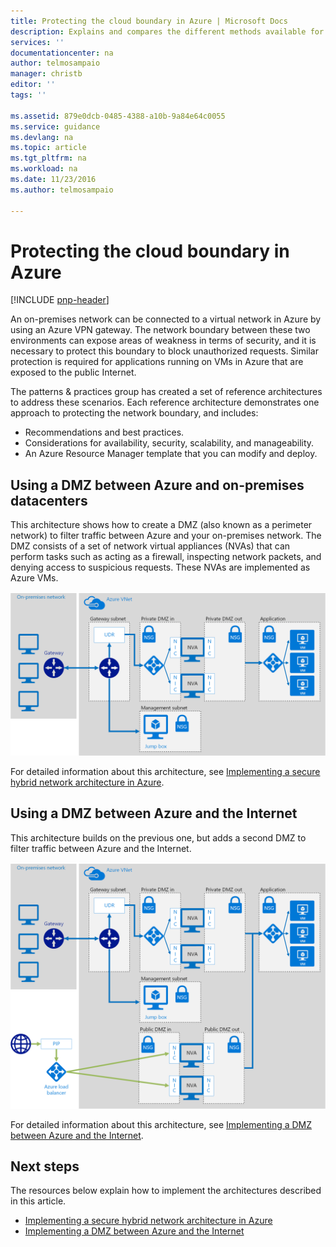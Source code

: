 ```yaml
---
title: Protecting the cloud boundary in Azure | Microsoft Docs
description: Explains and compares the different methods available for protecting applications and components running in Azure as part of a hybrid system from unauthorized intrusion.
services: ''
documentationcenter: na
author: telmosampaio
manager: christb
editor: ''
tags: ''

ms.assetid: 879e0dcb-0485-4388-a10b-9a84e64c0055
ms.service: guidance
ms.devlang: na
ms.topic: article
ms.tgt_pltfrm: na
ms.workload: na
ms.date: 11/23/2016
ms.author: telmosampaio

---
```

# Protecting the cloud boundary in Azure

[!INCLUDE [pnp-header](../../includes/guidance-pnp-header-include.md)]

An on-premises network can be connected to a virtual network in Azure by using an Azure VPN gateway. The network boundary between these two environments can expose areas of weakness in terms of security, and it is necessary to protect this boundary to block unauthorized requests. Similar protection is required for applications running on VMs in Azure that are exposed to the public Internet.

The patterns & practices group has created a set of reference architectures to address these scenarios. Each reference architecture demonstrates one approach to protecting the network boundary, and includes:

* Recommendations and best practices.
* Considerations for availability, security, scalability, and manageability.
* An Azure Resource Manager template that you can modify and deploy. 

## Using a DMZ between Azure and on-premises datacenters

This architecture shows how to create a DMZ (also known as a perimeter network) to filter traffic between Azure and your on-premises network. The DMZ consists of a set of network virtual appliances (NVAs) that can perform tasks such as acting as a firewall, inspecting network packets, and denying access to suspicious requests. These NVAs are implemented as Azure VMs.  

[![0]][0]

For detailed information about this architecture, see [Implementing a secure hybrid network architecture in Azure][secure-hybrid-network-architecture].

## Using a DMZ between Azure and the Internet

This architecture builds on the previous one, but adds a second DMZ to filter traffic between Azure and the Internet.

[![1]][1]


For detailed information about this architecture, see  [Implementing a DMZ between Azure and the Internet][dmz-azure-internet].

## Next steps
The resources below explain how to implement the architectures described in this article.

* [Implementing a secure hybrid network architecture in Azure][secure-hybrid-network-architecture]
* [Implementing a DMZ between Azure and the Internet][dmz-azure-internet]

<!-- Links -->
[0]: ./media/security/figure1.png "Secure hybrid network architecture with on-premises access"
[1]: ./media/security/figure2.png "Secure hybrid network architecture with Internet access"
[secure-hybrid-network-architecture]: ./guidance-iaas-ra-secure-vnet-hybrid.md
[implementing-aad]: ./guidance-identity-aad.md
[dmz-azure-internet]: ./guidance-iaas-ra-secure-vnet-dmz.md 

